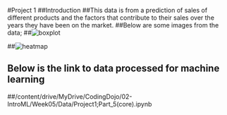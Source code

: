 #Project 1
##Introduction
##This data is from a prediction of sales of different products and the factors that contribute to their sales over the years they have been on the market.
##Below are some images from the data;
##![boxplot](https://github.com/Nanungi/Prediction-of-Product-Sales/assets/162002009/d0209ae2-2e8f-4673-ade6-f0901544bef4)

##![heatmap](https://github.com/Nanungi/Prediction-of-Product-Sales/assets/162002009/2fc14d64-3be6-42d6-aeff-28da89c71615)
## Below is the link to data processed for machine learning
##/content/drive/MyDrive/CodingDojo/02-IntroML/Week05/Data/Project1;Part_5(core).ipynb

